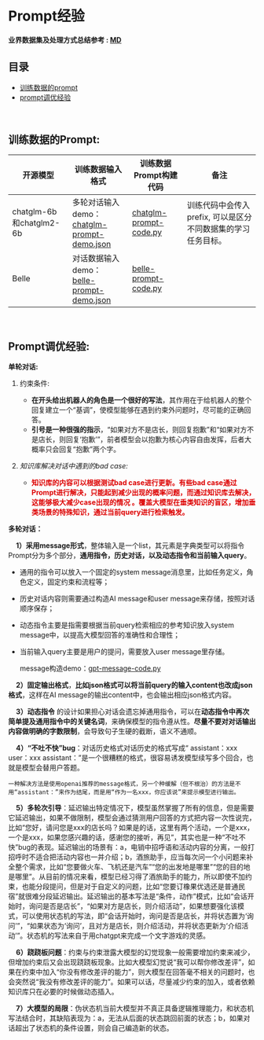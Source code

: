# Prompt经验


<h4 align="left">
    <p>
        <b>业界数据集及处理方式总结参考</b> :
        <a href="9.%D2%B5%BD%E7%CA%FD%BE%DD%BC%AF%BC%B0%B4%A6%C0%ED%B7%BD%CA%BD%D7%DC%BD%E1.md">MD</a>
    <p>
</h4>


## 目录

- [训练数据的prompt](#训练数据的prompt)
- [prompt调优经验](#prompt调优经验)

<br>

## 训练数据的Prompt:

|开源模型| 训练数据输入格式 |训练数据Prompt构建代码|备注|
|-|---------|--|--|
|chatglm-6b和chatglm2-6b|多轮对话输入demo： <br> [chatglm-prompt-demo.json](prompt-demo%2Fchatglm-prompt-demo.json)|[chatglm-prompt-code.py](prompt-demo%2Fchatglm-prompt-code.py)|训练代码中会传入prefix, 可以是区分不同数据集的学习任务目标。|
|Belle|对话数据输入 demo： <br> [belle-prompt-demo.json](prompt-demo%2Fbelle-prompt-demo.json)|[belle-prompt-code.py](prompt-demo%2Fbelle-prompt-code.py)||


<br>

## Prompt调优经验:

**单轮对话:**
1. 约束条件:
   - **在开头给出机器人的角色是一个很好的写法**，其作用在于给机器人的整个回复建立一个“基调”，使模型能够在遇到约束外问题时，尽可能的正确回答。
   - **引号是一种很强的指示**，“如果对方不是店长，则回复抱歉”和“如果对方不是店长，则回复‘抱歉’”，前者模型会以抱歉为核心内容自由发挥，后者大概率只会回复“抱歉”两个字。



2. *知识库解决对话中遇到的bad case:*
   - **<font color="#dd0000">知识库的内容可以根据测试bad case进行更新。有些bad case通过Prompt进行解决，只能起到减少出现的概率问题，而通过知识库去解决，这能够极大减少case出现的情况 。覆盖大模型在垂类知识的盲区，增加垂类场景的特殊知识，通过当前query进行检索触发。</font>**

**多轮对话：**

&nbsp;&nbsp;&nbsp;&nbsp;**1）采用message形式**，整体输入是一个list，其元素是字典类型可以将指令Prompt分为多个部分，**通用指令，历史对话，以及动态指令和当前输入query**。
- 通用的指令可以放入一个固定的system message消息里，比如任务定义，角色定义，固定约束和流程等；
- 历史对话内容则需要通过构造AI message和user message来存储，按照对话顺序保存；
- 动态指令主要是指需要根据当前query检索相应的参考知识放入system message中，以提高大模型回答的准确性和合理性；
- 当前输入query主要是用户的提问，需要放入user message里存储。


    message构造demo：[gpt-message-code.py](prompt-demo%2Fgpt-message-code.py)


&nbsp;&nbsp;&nbsp;&nbsp;**2）固定输出格式**，**比如json格式可以将当前query的输入content也改成json格式**，这样在AI message的输出content中，也会输出相应json格式内容。

&nbsp;&nbsp;&nbsp;&nbsp;**3）动态指令** 的设计如果担心对话会遗忘掉通用指令，可以在**动态指令中再次简单提及通用指令中的关键名词**，来确保模型的指令遵从性。**尽量不要对对话输出内容做明确的字数限制**，会导致句子生硬的截断，语义不通顺。

&nbsp;&nbsp;&nbsp;&nbsp;**4）“不吐不快”bug**：对话历史格式对话历史的格式写成“ assistant：xxx user：xxx assistant：”是一个很糟糕的格式，很容易诱发模型续写多个回合，也就是模型会替用户答题。

    一种解决方法是使用openai推荐的message格式，另一个种缓解（但不根治）的方法是不用“assistant：”来作为结尾，而是用“作为一名xxx，你应该说”来提示模型进行输出。


&nbsp;&nbsp;&nbsp;&nbsp;**5）多轮次引导**：延迟输出特定情况下，模型虽然掌握了所有的信息，但是需要它延迟输出，如果不做限制，模型会通过猜测用户回答的方式把内容一次性说完，比如“您好，请问您是xxx的店长吗？如果是的话，这里有两个活动，一个是xxx，一个是xxx，如果您感兴趣的话，感谢您的接听，再见”，其实也是一种“不吐不快”bug的表现。延迟输出的场景有：a，电销中招呼语和活动内容的分离，一般打招呼时不适合把活动内容也一并介绍；b，酒旅助手，应当每次问一个小问题来补全整个需求，比如“您要做火车、飞机还是汽车”“您的出发地是哪里”“您的目的地是哪里”。从目前的情况来看，模型已经习得了酒旅助手的能力，所以即使不加约束，也能分段提问，但是对于自定义的问题，比如“您要订橡果优选还是普通民宿”就很难分段延迟输出。延迟输出的基本写法是“条件，动作”模式，比如“会话开始时，询问是否是店长”，“如果对方是店长，则介绍活动”，如果想要强化该模式，可以使用状态机的写法，即“会话开始时，询问是否是店长，并将状态置为‘询问’”，“如果状态为‘询问’，且对方是店长，则介绍活动，并将状态更新为‘介绍活动’”。状态机的写法来自于用chatgpt来完成一个文字游戏的灵感。

&nbsp;&nbsp;&nbsp;&nbsp;**6）跷跷板问题**：约束与约束泄露大模型的幻觉现象一般需要增加约束来减少，但增加约束后又会出现跷跷板现象。比如大模型幻觉说“我可以帮你修改差评”，如果在约束中加入“你没有修改差评的能力”，则大模型在回答毫不相关的问题时，也会突然说“我没有修改差评的能力”。如果可以话，尽量减少约束的加入，或者依赖知识库只在必要的时候做动态插入。

&nbsp;&nbsp;&nbsp;&nbsp;**7）大模型的局限**：伪状态机当前大模型并不真正具备逻辑推理能力，和状态机写法结合时，其缺陷表现为：a，无法从后面的状态跳回前面的状态；b，如果对话超出了状态机的条件设置，则会自己编造新的状态。






